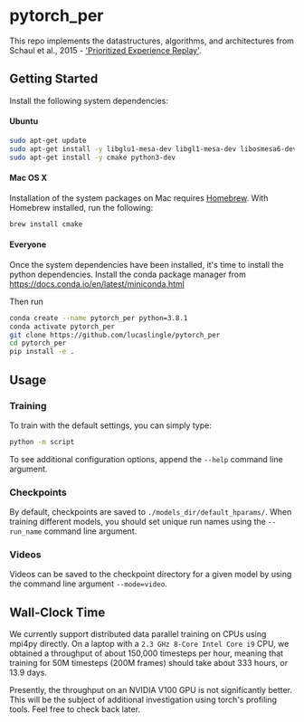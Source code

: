 # pytorch_per
This repo implements the datastructures, algorithms, and architectures from Schaul et al., 2015 - ['Prioritized Experience Replay'](https://arxiv.org/pdf/1511.05952.pdf).

## Getting Started

Install the following system dependencies:
#### Ubuntu     
```bash
sudo apt-get update
sudo apt-get install -y libglu1-mesa-dev libgl1-mesa-dev libosmesa6-dev xvfb ffmpeg curl patchelf libglfw3 libglfw3-dev zlib1g zlib1g-dev swig
sudo apt-get install -y cmake python3-dev
```

#### Mac OS X
Installation of the system packages on Mac requires [Homebrew](https://brew.sh). With Homebrew installed, run the following:
```bash
brew install cmake
```

#### Everyone
Once the system dependencies have been installed, it's time to install the python dependencies. 
Install the conda package manager from https://docs.conda.io/en/latest/miniconda.html

Then run
```bash
conda create --name pytorch_per python=3.8.1
conda activate pytorch_per
git clone https://github.com/lucaslingle/pytorch_per
cd pytorch_per
pip install -e .
```

## Usage

### Training

To train with the default settings, you can simply type:
```bash
python -m script
```
To see additional configuration options, append the ```--help``` command line argument.

### Checkpoints
By default, checkpoints are saved to ```./models_dir/default_hparams/```. 
When training different models, you should set unique run names using the 
```--run_name``` command line argument.

### Videos
Videos can be saved to the checkpoint directory for a given model by using the command line argument ```--mode=video```.

## Wall-Clock Time
We currently support distributed data parallel training on CPUs using mpi4py directly. On a laptop with a ```2.3 GHz 8-Core Intel Core i9``` CPU, we obtained a throughput of about 150,000 timesteps per hour, meaning that training for 50M timesteps (200M frames) should take about 333 hours, or 13.9 days.

Presently, the throughput on an NVIDIA V100 GPU is not significantly better. This will be the subject of additional investigation using torch's profiling tools. Feel free to check back later. 
